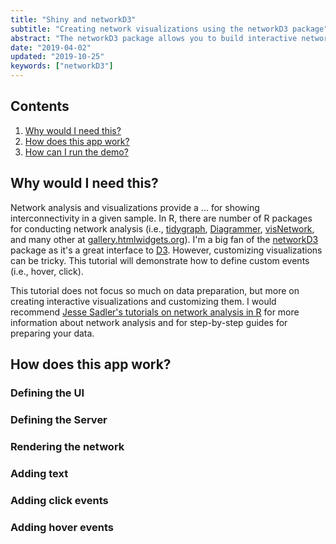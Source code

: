 ```yaml
---
title: "Shiny and networkD3"
subtitle: "Creating network visualizations using the networkD3 package"
abstract: "The networkD3 package allows you to build interactive networks. In this tutorial, learn how to create custom onclick events and add custom styles."
date: "2019-04-02"
updated: "2019-10-25"
keywords: ["networkD3"]
---
```


## Contents

1. [Why would I need this?](#about)
2. [How does this app work?](#work)
3. [How can I run the demo?](#run)


<span id="about" />

## Why would I need this?

Network analysis and visualizations provide a ... for showing interconnectivity in a given sample. In R, there are number of R packages for conducting network analysis (i.e., [tidygraph](https://www.data-imaginist.com/2017/introducing-tidygraph/), [Diagrammer](http://rich-iannone.github.io/DiagrammeR/), [visNetwork](http://datastorm-open.github.io/visNetwork/), and many other at [gallery.htmlwidgets.org](https://gallery.htmlwidgets.org/)). I'm a big fan of the [networkD3](http://christophergandrud.github.io/networkD3/) package as it's a great interface to [D3](https://d3js.org). However, customizing visualizations can be tricky. This tutorial will demonstrate how to define custom events (i.e., hover, click).


This tutorial does not focus so much on data preparation, but more on creating interactive visualizations and customizing them. I would recommend [Jesse Sadler's tutorials on network analysis in R](https://www.jessesadler.com/post/network-analysis-with-r/) for more information about network analysis and for step-by-step guides for preparing your data.

<span id="work"/>

## How does this app work?

### Defining the UI

### Defining the Server

### Rendering the network

### Adding text

### Adding click events

### Adding hover events

